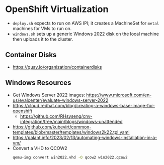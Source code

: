 # OpenShift Virtualization

- `deploy.sh` expects to run on AWS IPI; it creates a MachineSet for `metal` machines for VMs to run on.
- `windows.sh` sets up a generic Windows 2022 disk on the local machine then uploads it to the cluster.

## Container Disks
- https://quay.io/organization/containerdisks

## Windows Resources
- Get Windows Server 2022 images: <https://www.microsoft.com/en-us/evalcenter/evaluate-windows-server-2022>
- https://cloud.redhat.com/blog/creating-a-windows-base-image-for-openshift
    - https://github.com/RHsyseng/cnv-integration/tree/main/blogs/windows-unattended
- https://github.com/kubevirt/common-templates/blob/master/templates/windows2k22.tpl.yaml
- https://palant.info/2023/02/13/automating-windows-installation-in-a-vm/
- Convert a VHD to QCOW2
  ```bash
  qemu-img convert win2022.vhd -O qcow2 win2022.qcow2
  ```
  